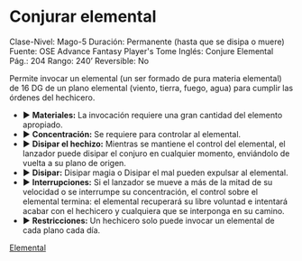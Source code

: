 # Conjurar elemental

Clase-Nivel: Mago-5
Duración: Permanente (hasta que se disipa o muere)
Fuente: OSE Advance Fantasy Player's Tome
Inglés: Conjure Elemental
Pág.: 204
Rango: 240’
Reversible: No

Permite invocar un elemental (un ser formado de pura materia elemental) de 16 DG de un plano elemental (viento, tierra, fuego, agua) para cumplir las órdenes del hechicero. 

- ▶ **Materiales:** La invocación requiere una gran cantidad del elemento apropiado.
- ▶ **Concentración:** Se requiere para controlar al elemental.
- ▶ **Disipar el hechizo:** Mientras se mantiene el control del elemental, el lanzador puede disipar el conjuro en cualquier momento, enviándolo de vuelta a su plano de origen.
- ▶ **Disipar:** Disipar magia o Disipar el mal pueden expulsar al elemental.
- ▶ **Interrupciones:** Si el lanzador se mueve a más de la mitad de su velocidad o se interrumpe su concentración, el control sobre el elemental termina: el elemental recuperará su libre voluntad e intentará acabar con el hechicero y cualquiera que se interponga en su camino.
- ▶ **Restricciones:** Un hechicero solo puede invocar un elemental de cada plano cada día.

[Elemental](https://www.notion.so/Elemental-8f7a76cfcbf64e089a20fb5c6ba0d89f?pvs=21)